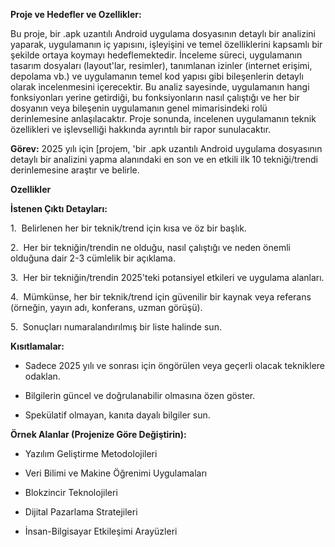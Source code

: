 **Proje ve Hedefler ve Ozellikler:** 



Bu proje, bir .apk uzantılı Android uygulama dosyasının detaylı bir analizini yaparak, uygulamanın iç yapısını, işleyişini ve temel özelliklerini kapsamlı bir şekilde ortaya koymayı hedeflemektedir. İnceleme süreci, uygulamanın tasarım dosyaları (layout'lar, resimler), tanımlanan izinler (internet erişimi, depolama vb.) ve uygulamanın temel kod yapısı gibi bileşenlerin detaylı olarak incelenmesini içerecektir. Bu analiz sayesinde, uygulamanın hangi fonksiyonları yerine getirdiği, bu fonksiyonların nasıl çalıştığı ve her bir dosyanın veya bileşenin uygulamanın genel mimarisindeki rolü derinlemesine anlaşılacaktır. Proje sonunda, incelenen uygulamanın teknik özellikleri ve işlevselliği hakkında ayrıntılı bir rapor sunulacaktır.





**Görev:** 2025 yılı için [projem, 'bir .apk uzantılı Android uygulama dosyasının detaylı bir analizini yapma alanındaki en son ve en etkili ilk 10 tekniği/trendi derinlemesine araştır ve belirle.



**Ozellikler** 



**İstenen Çıktı Detayları:**

1.  Belirlenen her bir teknik/trend için kısa ve öz bir başlık.

2.  Her bir tekniğin/trendin ne olduğu, nasıl çalıştığı ve neden önemli olduğuna dair 2-3 cümlelik bir açıklama.

3.  Her bir tekniğin/trendin 2025'teki potansiyel etkileri ve uygulama alanları.

4.  Mümkünse, her bir teknik/trend için güvenilir bir kaynak veya referans (örneğin, yayın adı, konferans, uzman görüşü).

5.  Sonuçları numaralandırılmış bir liste halinde sun.



**Kısıtlamalar:**

- Sadece 2025 yılı ve sonrası için öngörülen veya geçerli olacak tekniklere odaklan.

- Bilgilerin güncel ve doğrulanabilir olmasına özen göster.

- Spekülatif olmayan, kanıta dayalı bilgiler sun.



**Örnek Alanlar (Projenize Göre Değiştirin):**

- Yazılım Geliştirme Metodolojileri

- Veri Bilimi ve Makine Öğrenimi Uygulamaları

- Blokzincir Teknolojileri

- Dijital Pazarlama Stratejileri

- İnsan-Bilgisayar Etkileşimi Arayüzleri
